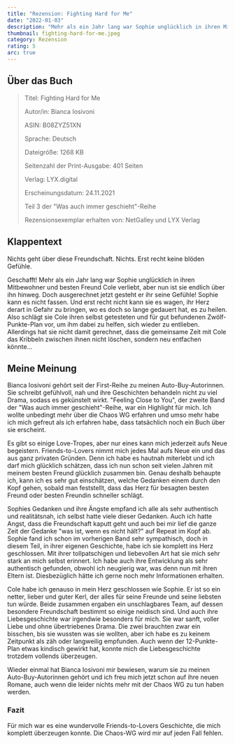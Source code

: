 ```yaml
---
title: "Rezension: Fighting Hard for Me"
date: "2022-01-03"
description: "Mehr als ein Jahr lang war Sophie unglücklich in ihren Mitbewohner und besten Freund Cole verliebt, aber nun ist sie endlich über ihn hinweg. Doch ausgerechnet jetzt gesteht er ihr seine Gefühle! Sophie kann es nicht fassen! Also schlägt sie Cole ihren selbst getesteten und für gut befundenen Zwölf-Punkte-Plan vor, um ihm dabei zu helfen, sich wieder zu entlieben, immerhin hat er auch bei ihr geholfen..."
thumbnail: fighting-hard-for-me.jpeg
category: Rezension
rating: 5
arc: true
---
```


## Über das Buch
> Titel: Fighting Hard for Me
>
> Autor/in: Bianca Iosivoni
>
> ASIN: B08ZYZ51XN
>
> Sprache: Deutsch
>
> Dateigröße: 1268 KB
>
> Seitenzahl der Print-Ausgabe: 401 Seiten
>
> Verlag: LYX.digital
>
> Erscheinungsdatum: 24.11.2021
>
> Teil 3 der "Was auch immer geschieht"-Reihe
>
> Rezensionsexemplar erhalten von: NetGalley und LYX Verlag

## Klappentext
Nichts geht über diese Freundschaft. Nichts. Erst recht keine blöden Gefühle.

Geschafft! Mehr als ein Jahr lang war Sophie unglücklich in ihren Mitbewohner und besten Freund Cole verliebt, aber nun ist sie endlich über ihn hinweg. Doch ausgerechnet jetzt gesteht er ihr seine Gefühle! Sophie kann es nicht fassen. Und erst recht nicht kann sie es wagen, ihr Herz derart in Gefahr zu bringen, wo es doch so lange gedauert hat, es zu heilen. Also schlägt sie Cole ihren selbst getesteten und für gut befundenen Zwölf-Punkte-Plan vor, um ihm dabei zu helfen, sich wieder zu entlieben. Allerdings hat sie nicht damit gerechnet, dass die gemeinsame Zeit mit Cole das Kribbeln zwischen ihnen nicht löschen, sondern neu entfachen könnte...

## Meine Meinung
Bianca Iosivoni gehört seit der First-Reihe zu meinen Auto-Buy-Autorinnen. Sie schreibt gefühlvoll, nah und ihre Geschichten behandeln nicht zu viel Drama, sodass es gekünstelt wirkt. "Feeling Close to You", der zweite Band der "Was auch immer geschieht"-Reihe, war ein Highlight für mich. Ich wollte unbedingt mehr über die Chaos WG erfahren und umso mehr habe ich mich gefreut als ich erfahren habe, dass tatsächlich noch ein Buch über sie erscheint.

Es gibt so einige Love-Tropes, aber nur eines kann mich jederzeit aufs Neue begeistern. Friends-to-Lovers nimmt mich jedes Mal aufs Neue ein und das aus ganz privaten Gründen. Denn ich habe es hautnah miterlebt und ich darf mich glücklich schätzen, dass ich nun schon seit vielen Jahren mit meinem besten Freund glücklich zusammen bin. Genau deshalb behaupte ich, kann ich es sehr gut einschätzen, welche Gedanken einem durch den Kopf gehen, sobald man feststellt, dass das Herz für besagten besten Freund oder besten Freundin schneller schlägt.

Sophies Gedanken und ihre Ängste empfand ich alle als sehr authentisch und realitätsnah, ich selbst hatte viele dieser Gedanken. Auch ich hatte Angst, dass die Freundschaft kaputt geht und auch bei mir lief die ganze Zeit der Gedanke "was ist, wenn es nicht hält?" auf Repeat im Kopf ab. Sophie fand ich schon im vorherigen Band sehr sympathisch, doch in diesem Teil, in ihrer eigenen Geschichte, habe ich sie komplett ins Herz geschlossen. Mit ihrer tollpatschigen und liebevollen Art hat sie mich sehr stark an mich selbst erinnert. Ich habe auch ihre Entwicklung als sehr authentisch gefunden, obwohl ich neugierig war, was denn nun mit ihren Eltern ist. Diesbezüglich hätte ich gerne noch mehr Informationen erhalten.

Cole habe ich genauso in mein Herz geschlossen wie Sophie. Er ist so ein netter, lieber und guter Kerl, der alles für seine Freunde und seine liebsten tun würde. Beide zusammen ergaben ein unschlagbares Team, auf dessen besondere Freundschaft bestimmt so einige neidisch sind. Und auch ihre Liebesgeschichte war irgendwie besonders für mich. Sie war sanft, voller Liebe und ohne übertriebenes Drama. Die zwei brauchten zwar ein bisschen, bis sie wussten was sie wollten, aber ich habe es zu keinem Zeitpunkt als zäh oder langweilig empfunden. Auch wenn der 12-Punkte-Plan etwas kindisch gewirkt hat, konnte mich die Liebesgeschichte trotzdem vollends überzeugen.

Wieder einmal hat Bianca Iosivoni mir bewiesen, warum sie zu meinen Auto-Buy-Autorinnen gehört und ich freu mich jetzt schon auf ihre neuen Romane, auch wenn die leider nichts mehr mit der Chaos WG zu tun haben werden.

### Fazit
Für mich war es eine wundervolle Friends-to-Lovers Geschichte, die mich komplett überzeugen konnte. Die Chaos-WG wird mir auf jeden Fall fehlen.
